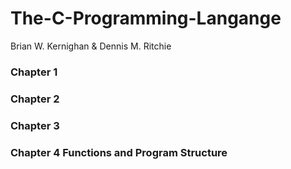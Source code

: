 # The-C-Programming-Langange
Brian W. Kernighan &amp; Dennis M. Ritchie 

### Chapter 1
### Chapter 2
### Chapter 3
### Chapter 4 Functions and Program Structure 




